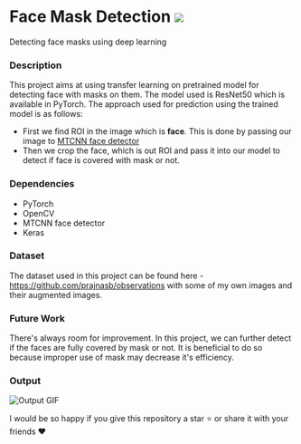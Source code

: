 # Face Mask Detection ![](https://visitor-badge.laobi.icu/badge?page_id=akash720.face-mask-detection.readme)
Detecting face masks using deep learning 

### Description
This project aims at using transfer learning on pretrained model for detecting face with masks on them. The model used is ResNet50 which is available in PyTorch. The approach used for prediction using the trained model is as follows:
- First we find ROI in the image which is **face**. This is done by passing our image to [MTCNN face detector](https://github.com/ipazc/mtcnn)
- Then we crop the face, which is out ROI and pass it into our model to detect if face is covered with mask or not.

### Dependencies
* PyTorch
* OpenCV
* MTCNN face detector
* Keras

### Dataset
The dataset used in this project can be found here - https://github.com/prajnasb/observations with some of my own images and their augmented images.

### Future Work
There's always room for improvement. In this project, we can further detect if the faces are fully covered by mask or not. It is beneficial to do so because improper use of mask may decrease it's efficiency.

### Output
![Output GIF](https://raw.githubusercontent.com/akash720/face-mask-detection/master/output/output.gif)

I would be so happy if you give this repository a star :star: or share it with your friends ❤️
